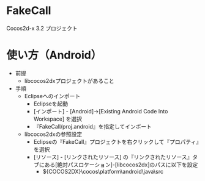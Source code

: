 FakeCall
========

Cocos2d-x 3.2 プロジェクト


# 使い方（Android）
* 前提
    - libcocos2dxプロジェクトがあること
* 手順
    * Eclipseへのインポート
        - Eclipseを起動
        - [インポート] - [Android]->[Existing Android Code Into Workspace] を選択
        - 『FakeCall/proj.android』を指定してインポート
    * libcocos2dxの参照設定
        - Eclipseの『FakeCall』プロジェクトを右クリックして『プロパティ』を選択
        - [リソース] - [リンクされたリソース] の『リンクされたリソース』タブにある[絶対パスロケーション]-[libcocos2dx]のパスに以下を設定
            - ${COCOS2DX}\cocos\platform\android\java\src
